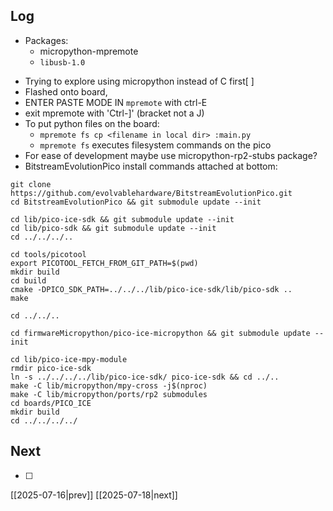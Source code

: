 ## Log
* Packages:
	* micropython-mpremote
	* `libusb-1.0`
- Trying to explore using micropython instead of C first[ ]
- Flashed onto board, 
- ENTER PASTE MODE IN `mpremote` with ctrl-E
- exit mpremote with 'Ctrl-]' (bracket not a J)
- To put python files on the board: 
	- `mpremote fs cp <filename in local dir> :main.py`
	- `mpremote fs` executes filesystem commands on the pico
- For ease of development maybe use micropython-rp2-stubs package?
- BitstreamEvolutionPico install commands attached at bottom:
``` shell
git clone https://github.com/evolvablehardware/BitstreamEvolutionPico.git
cd BitstreamEvolutionPico && git submodule update --init 

cd lib/pico-ice-sdk && git submodule update --init
cd lib/pico-sdk && git submodule update --init
cd ../../../..

cd tools/picotool 
export PICOTOOL_FETCH_FROM_GIT_PATH=$(pwd)
mkdir build 
cd build 
cmake -DPICO_SDK_PATH=../../../lib/pico-ice-sdk/lib/pico-sdk ..
make

cd ../../..

cd firmwareMicropython/pico-ice-micropython && git submodule update --init

cd lib/pico-ice-mpy-module 
rmdir pico-ice-sdk 
ln -s ../../../../lib/pico-ice-sdk/ pico-ice-sdk && cd ../..
make -C lib/micropython/mpy-cross -j$(nproc)
make -C lib/micropython/ports/rp2 submodules
cd boards/PICO_ICE
mkdir build
cd ../../../../

```
## Next
- [ ]

[[2025-07-16|prev]] [[2025-07-18|next]]
